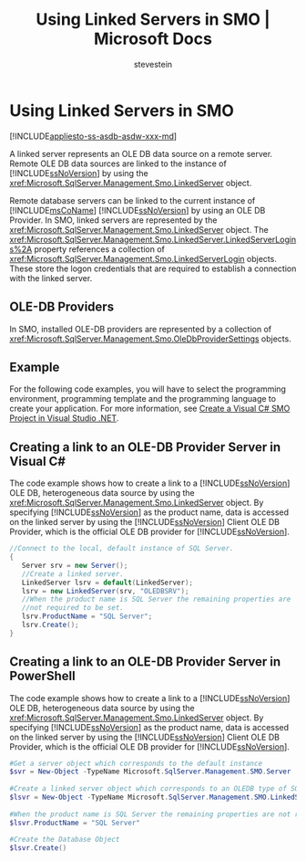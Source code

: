 ﻿---
title: "Using Linked Servers in SMO | Microsoft Docs"
ms.custom: ""
ms.date: "08/06/2017"
ms.prod: sql
ms.prod_service: "database-engine"
ms.component: "smo"
ms.reviewer: ""
ms.suite: "sql"
ms.technology: 

ms.tgt_pltfrm: ""
ms.topic: "reference"
helpviewer_keywords: 
  - "linked servers [SQL Server], SMO"
ms.assetid: 0ea8837b-2596-4df1-b065-3bb717c9f22c
caps.latest.revision: 36
author: "stevestein"
ms.author: "sstein"
manager: craigg
monikerRange: "= azuresqldb-current || = azure-sqldw-latest || >= sql-server-2016 || = sqlallproducts-allversions"
---
# Using Linked Servers in SMO
[!INCLUDE[appliesto-ss-asdb-asdw-xxx-md](../../../includes/appliesto-ss-asdb-asdw-xxx-md.md)]

  A linked server represents an OLE DB data source on a remote server. Remote OLE DB data sources are linked to the instance of [!INCLUDE[ssNoVersion](../../../includes/ssnoversion-md.md)] by using the <xref:Microsoft.SqlServer.Management.Smo.LinkedServer> object.  
  
 Remote database servers can be linked to the current instance of [!INCLUDE[msCoName](../../../includes/msconame-md.md)] [!INCLUDE[ssNoVersion](../../../includes/ssnoversion-md.md)] by using an OLE DB Provider. In SMO, linked servers are represented by the <xref:Microsoft.SqlServer.Management.Smo.LinkedServer> object. The <xref:Microsoft.SqlServer.Management.Smo.LinkedServer.LinkedServerLogins%2A> property references a collection of <xref:Microsoft.SqlServer.Management.Smo.LinkedServerLogin> objects. These store the logon credentials that are required to establish a connection with the linked server.  
  
## OLE-DB Providers  
 In SMO, installed OLE-DB providers are represented by a collection of <xref:Microsoft.SqlServer.Management.Smo.OleDbProviderSettings> objects.  
  
## Example  
 For the following code examples, you will have to select the programming environment, programming template and the programming language to create your application. For more information, see [Create a Visual C&#35; SMO Project in Visual Studio .NET](../../../relational-databases/server-management-objects-smo/how-to-create-a-visual-csharp-smo-project-in-visual-studio-net.md).  
  
## Creating a link to an OLE-DB Provider Server in Visual C#  
 The code example shows how to create a link to a [!INCLUDE[ssNoVersion](../../../includes/ssnoversion-md.md)] OLE DB, heterogeneous data source by using the <xref:Microsoft.SqlServer.Management.Smo.LinkedServer> object. By specifying [!INCLUDE[ssNoVersion](../../../includes/ssnoversion-md.md)] as the product name, data is accessed on the linked server by using the [!INCLUDE[ssNoVersion](../../../includes/ssnoversion-md.md)] Client OLE DB Provider, which is the official OLE DB provider for [!INCLUDE[ssNoVersion](../../../includes/ssnoversion-md.md)].  
  
```csharp  
//Connect to the local, default instance of SQL Server.   
{   
   Server srv = new Server();   
   //Create a linked server.   
   LinkedServer lsrv = default(LinkedServer);   
   lsrv = new LinkedServer(srv, "OLEDBSRV");   
   //When the product name is SQL Server the remaining properties are   
   //not required to be set.   
   lsrv.ProductName = "SQL Server";   
   lsrv.Create();   
}   
```  
  
## Creating a link to an OLE-DB Provider Server in PowerShell  
 The code example shows how to create a link to a [!INCLUDE[ssNoVersion](../../../includes/ssnoversion-md.md)] OLE DB, heterogeneous data source by using the <xref:Microsoft.SqlServer.Management.Smo.LinkedServer> object. By specifying [!INCLUDE[ssNoVersion](../../../includes/ssnoversion-md.md)] as the product name, data is accessed on the linked server by using the [!INCLUDE[ssNoVersion](../../../includes/ssnoversion-md.md)] Client OLE DB Provider, which is the official OLE DB provider for [!INCLUDE[ssNoVersion](../../../includes/ssnoversion-md.md)].  
  
```powershell  
#Get a server object which corresponds to the default instance  
$svr = New-Object -TypeName Microsoft.SqlServer.Management.SMO.Server  
  
#Create a linked server object which corresponds to an OLEDB type of SQL server product  
$lsvr = New-Object -TypeName Microsoft.SqlServer.Management.SMO.LinkedServer -argumentlist $svr,"OLEDBSRV"  
  
#When the product name is SQL Server the remaining properties are not required to be set.   
$lsvr.ProductName = "SQL Server"  
  
#Create the Database Object  
$lsvr.Create()   
```  
  
  
